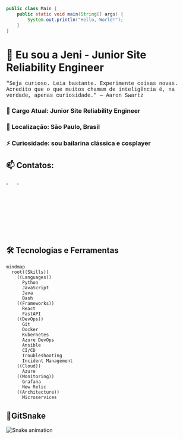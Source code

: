 ```java
public class Main {
    public static void main(String[] args) {
        System.out.println("Hello, World!");
    }
}

```

# 🖖 Eu sou a Jeni - Junior Site Reliability Engineer

<p style="font-family: 'Courier New', Courier, monospace;">"Seja curioso. Leia bastante. Experimente coisas novas. Acredito que o que muitos chamam de inteligência é, na verdade, apenas curiosidade." — Aaron Swartz</p>

### 💼 Cargo Atual: Junior Site Reliability Engineer

### 📍 Localização: São Paulo, Brasil

### ⚡ Curiosidade: sou bailarina clássica e cosplayer

## 📫 Contatos:

[<img src="https://img.icons8.com/color/48/000000/linkedin.png" width="3.5%"/>](https://www.linkedin.com/in/jenifer-dantas/) &nbsp;
[<img src="https://img.icons8.com/color/48/000000/gmail.png" width="3.5%"/>](mailto:jnfrdnts@gmail.com)

## 🛠️ Tecnologias e Ferramentas

```mermaid
mindmap
  root((Skills))
    ((Languages))
      Python
      JavaScript
      Java
      Bash
    ((Frameworks))
      React
      FastAPI
    ((DevOps))
      Git
      Docker
      Kubernetes
      Azure DevOps
      Ansible
      CI/CD
      Troubleshooting
      Incident Management
    ((Cloud))
      Azure
    ((Monitoring))
      Grafana
      New Relic
    ((Architecture))
      Microservices

```

## 🐍GitSnake<br>
  
![Snake animation](https://github.com/danielbped/danielbped/blob/output/github-contribution-grid-snake.svg)
